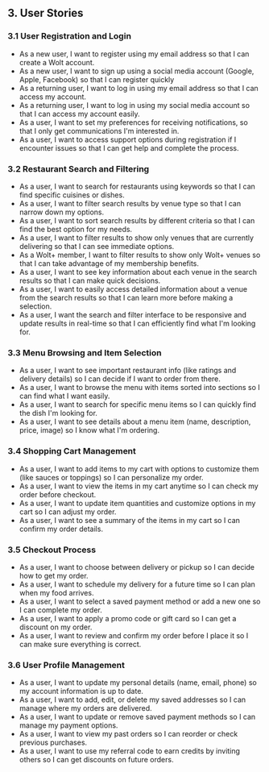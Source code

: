 ## 3. User Stories

### 3.1 User Registration and Login

- As a new user, I want to register using my email address so that I can create a Wolt account.
- As a new user, I want to sign up using a social media account (Google, Apple, Facebook) so that I can register quickly
- As a returning user, I want to log in using my email address so that I can access my account.
- As a returning user, I want to log in using my social media account so that I can access my account easily.
- As a user, I want to set my preferences for receiving notifications, so that I only get communications I'm interested in.
- As a user, I want to access support options during registration if I encounter issues so that I can get help and complete the process.

### 3.2 Restaurant Search and Filtering

- As a user, I want to search for restaurants using keywords so that I can find specific cuisines or dishes.
- As a user, I want to filter search results by venue type so that I can narrow down my options.
- As a user, I want to sort search results by different criteria so that I can find the best option for my needs.
- As a user, I want to filter results to show only venues that are currently delivering so that I can see immediate options.
- As a Wolt+ member, I want to filter results to show only Wolt+ venues so that I can take advantage of my membership benefits.
- As a user, I want to see key information about each venue in the search results so that I can make quick decisions.
- As a user, I want to easily access detailed information about a venue from the search results so that I can learn more before making a selection.
- As a user, I want the search and filter interface to be responsive and update results in real-time so that I can efficiently find what I'm looking for.

### 3.3 Menu Browsing and Item Selection

- As a user, I want to see important restaurant info (like ratings and delivery details) so I can decide if I want to order from there.
- As a user, I want to browse the menu with items sorted into sections so I can find what I want easily.
- As a user, I want to search for specific menu items so I can quickly find the dish I'm looking for.
- As a user, I want to see details about a menu item (name, description, price, image) so I know what I'm ordering.

### 3.4 Shopping Cart Management

- As a user, I want to add items to my cart with options to customize them (like sauces or toppings) so I can personalize my order.
- As a user, I want to view the items in my cart anytime so I can check my order before checkout.
- As a user, I want to update item quantities and customize options in my cart so I can adjust my order.
- As a user, I want to see a summary of the items in my cart so I can confirm my order details.

### 3.5 Checkout Process

- As a user, I want to choose between delivery or pickup so I can decide how to get my order.
- As a user, I want to schedule my delivery for a future time so I can plan when my food arrives.
- As a user, I want to select a saved payment method or add a new one so I can complete my order.
- As a user, I want to apply a promo code or gift card so I can get a discount on my order.
- As a user, I want to review and confirm my order before I place it so I can make sure everything is correct.

### 3.6 User Profile Management

- As a user, I want to update my personal details (name, email, phone) so my account information is up to date.
- As a user, I want to add, edit, or delete my saved addresses so I can manage where my orders are delivered.
- As a user, I want to update or remove saved payment methods so I can manage my payment options.
- As a user, I want to view my past orders so I can reorder or check previous purchases.
- As a user, I want to use my referral code to earn credits by inviting others so I can get discounts on future orders.